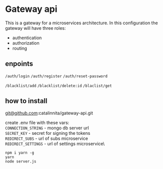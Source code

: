 # Gateway api

This is a gateway for a microservices architecture. In this configuration the gateway will have three roles:

* authentication
* authorization
* routing

## enpoints

`/auth/login` 
`/auth/register` 
`/auth/reset-password`
		
`/blacklist/add` 
`/blacklist/delete:id` 
`/blaclist/get`
			
## how to install

git@github.com:catalinnita/gateway-api.git

create .env file with these vars:\
`CONNECTION_STRING` - mongo db server url\
`SECRET_KEY` - secret for signing the tokens\
`REDIRECT_SUBS` - url of subs microservice\
`REDIRECT_SETTINGS` - url of settings microservice\

```
npm i yarn -g
yarn
node server.js
```
